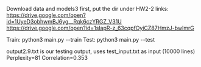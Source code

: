 Download data and models3 first, put the dir under HW2-2
links:
https://drive.google.com/open?id=1UyeD3obhwmBJ6yg__Rqk6czYRGZ_V31U
https://drive.google.com/open?id=1sIapR-z_63cqpfOyiCZ87HmzJ-bwlmrG

Train:
python3 main.py --train
Test:
python3 main.py --test

output2.9.txt is our testing output, uses test_input.txt as input (10000 lines)
Perplexity=81
Correlation=0.353

